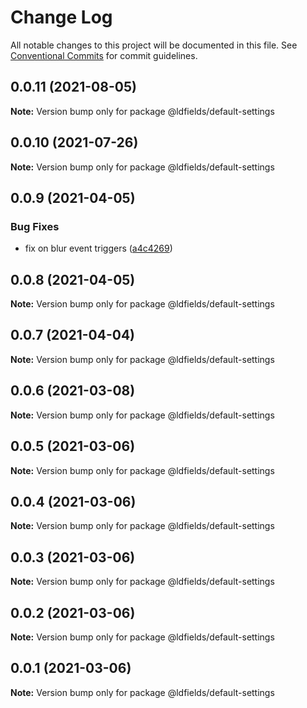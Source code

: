 # Change Log

All notable changes to this project will be documented in this file.
See [Conventional Commits](https://conventionalcommits.org) for commit guidelines.

## 0.0.11 (2021-08-05)

**Note:** Version bump only for package @ldfields/default-settings





## 0.0.10 (2021-07-26)

**Note:** Version bump only for package @ldfields/default-settings





## 0.0.9 (2021-04-05)


### Bug Fixes

* fix on blur event triggers ([a4c4269](https://github.com/schimatos/LDfields/commit/a4c42696fcfaec2c0fe1dfa180a9b059cddbe27c))





## 0.0.8 (2021-04-05)

**Note:** Version bump only for package @ldfields/default-settings





## 0.0.7 (2021-04-04)

**Note:** Version bump only for package @ldfields/default-settings





## 0.0.6 (2021-03-08)

**Note:** Version bump only for package @ldfields/default-settings





## 0.0.5 (2021-03-06)

**Note:** Version bump only for package @ldfields/default-settings





## 0.0.4 (2021-03-06)

**Note:** Version bump only for package @ldfields/default-settings





## 0.0.3 (2021-03-06)

**Note:** Version bump only for package @ldfields/default-settings





## 0.0.2 (2021-03-06)

**Note:** Version bump only for package @ldfields/default-settings





## 0.0.1 (2021-03-06)

**Note:** Version bump only for package @ldfields/default-settings
